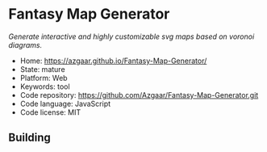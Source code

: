 # Fantasy Map Generator

_Generate interactive and highly customizable svg maps based on voronoi diagrams._

- Home: https://azgaar.github.io/Fantasy-Map-Generator/
- State: mature
- Platform: Web
- Keywords: tool
- Code repository: https://github.com/Azgaar/Fantasy-Map-Generator.git
- Code language: JavaScript
- Code license: MIT

## Building
